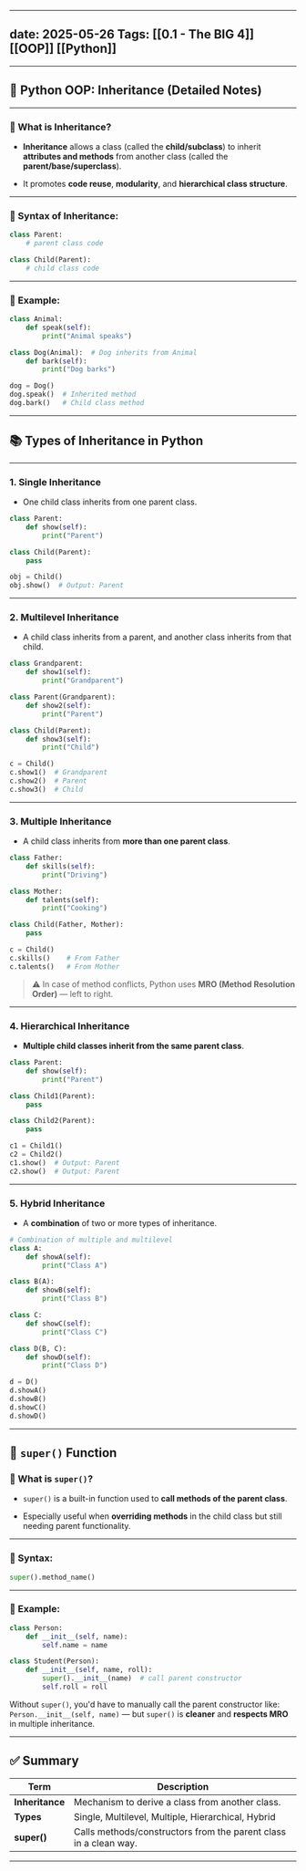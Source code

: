 
---
date: 2025-05-26
Tags: [[0.1 - The BIG 4]] [[OOP]] [[Python]]
---



---

## 🧬 Python OOP: **Inheritance** (Detailed Notes)

---

### 🔹 What is Inheritance?

- **Inheritance** allows a class (called the **child/subclass**) to inherit **attributes and methods** from another class (called the **parent/base/superclass**).
    
- It promotes **code reuse**, **modularity**, and **hierarchical class structure**.
    

---

### 🔹 Syntax of Inheritance:

```python
class Parent:
    # parent class code

class Child(Parent):
    # child class code
```

---

### 🔹 Example:

```python
class Animal:
    def speak(self):
        print("Animal speaks")

class Dog(Animal):  # Dog inherits from Animal
    def bark(self):
        print("Dog barks")

dog = Dog()
dog.speak()  # Inherited method
dog.bark()   # Child class method
```

---

## 📚 Types of Inheritance in Python

---

### 1. **Single Inheritance**

- One child class inherits from one parent class.
    

```python
class Parent:
    def show(self):
        print("Parent")

class Child(Parent):
    pass

obj = Child()
obj.show()  # Output: Parent
```

---

### 2. **Multilevel Inheritance**

- A child class inherits from a parent, and another class inherits from that child.
    

```python
class Grandparent:
    def show1(self):
        print("Grandparent")

class Parent(Grandparent):
    def show2(self):
        print("Parent")

class Child(Parent):
    def show3(self):
        print("Child")

c = Child()
c.show1()  # Grandparent
c.show2()  # Parent
c.show3()  # Child
```

---

### 3. **Multiple Inheritance**

- A child class inherits from **more than one parent class**.
    

```python
class Father:
    def skills(self):
        print("Driving")

class Mother:
    def talents(self):
        print("Cooking")

class Child(Father, Mother):
    pass

c = Child()
c.skills()    # From Father
c.talents()   # From Mother
```

> ⚠️ In case of method conflicts, Python uses **MRO (Method Resolution Order)** — left to right.

---

### 4. **Hierarchical Inheritance**

- **Multiple child classes inherit from the same parent class**.
    

```python
class Parent:
    def show(self):
        print("Parent")

class Child1(Parent):
    pass

class Child2(Parent):
    pass

c1 = Child1()
c2 = Child2()
c1.show()  # Output: Parent
c2.show()  # Output: Parent
```

---

### 5. **Hybrid Inheritance**

- A **combination** of two or more types of inheritance.
    

```python
# Combination of multiple and multilevel
class A:
    def showA(self):
        print("Class A")

class B(A):
    def showB(self):
        print("Class B")

class C:
    def showC(self):
        print("Class C")

class D(B, C):
    def showD(self):
        print("Class D")

d = D()
d.showA()
d.showB()
d.showC()
d.showD()
```

---

## 🧰 `super()` Function

### 🔹 What is `super()`?

- `super()` is a built-in function used to **call methods of the parent class**.
    
- Especially useful when **overriding methods** in the child class but still needing parent functionality.
    

---

### 🔹 Syntax:

```python
super().method_name()
```

---

### 🔹 Example:

```python
class Person:
    def __init__(self, name):
        self.name = name

class Student(Person):
    def __init__(self, name, roll):
        super().__init__(name)  # call parent constructor
        self.roll = roll
```

Without `super()`, you'd have to manually call the parent constructor like:  
`Person.__init__(self, name)` — but `super()` is **cleaner** and **respects MRO** in multiple inheritance.

---

## ✅ Summary

| Term            | Description                                                      |
| --------------- | ---------------------------------------------------------------- |
| **Inheritance** | Mechanism to derive a class from another class.                  |
| **Types**       | Single, Multilevel, Multiple, Hierarchical, Hybrid               |
| **super()**     | Calls methods/constructors from the parent class in a clean way. |

---

